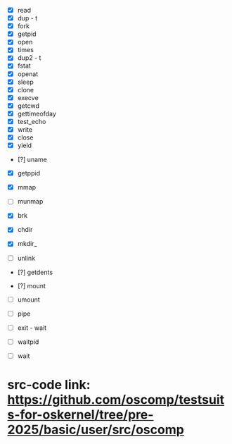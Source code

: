 - [x] read  
- [x] dup       - t
- [x] fork      
- [x] getpid        
- [x] open       
- [x] times   
- [x] dup2      - t
- [x] fstat     
- [x] openat  
- [x] sleep       
- [x] clone  
- [x] execve  
- [x] getcwd    
- [x] gettimeofday  
- [x] test_echo   
- [x] write
- [x] close  
- [x] yield

- [?] uname  
- [x] getppid

- [x] mmap   
- [ ] munmap  
- [x] brk  

- [x] chdir
- [x] mkdir_ 
- [ ] unlink  

- [?] getdents  

- [?] mount 
- [ ] umount
- [ ] pipe  

- [ ] exit      - wait
- [ ] waitpid
- [ ] wait

# src-code link: https://github.com/oscomp/testsuits-for-oskernel/tree/pre-2025/basic/user/src/oscomp